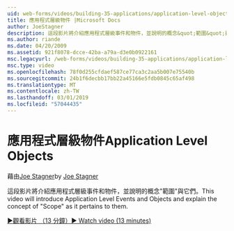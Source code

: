 ```yaml
---
uid: web-forms/videos/building-35-applications/application-level-objects
title: 應用程式層級物件 |Microsoft Docs
author: JoeStagner
description: 這段影片將介紹應用程式層級事件和物件，並說明的概念&quot;範圍&quot;與它們。
ms.author: riande
ms.date: 04/20/2009
ms.assetid: 921f8078-dcce-42ba-a79a-d3e0b0922161
msc.legacyurl: /web-forms/videos/building-35-applications/application-level-objects
msc.type: video
ms.openlocfilehash: 78f0d255cfdaef587ce77ca3c2aa5b007e75540b
ms.sourcegitcommit: 24b1f6decbb17bb22a45166e5fdb0845c65af498
ms.translationtype: MT
ms.contentlocale: zh-TW
ms.lasthandoff: 03/01/2019
ms.locfileid: "57044435"
---
```

<a name="application-level-objects"></a><span data-ttu-id="14d4c-103">應用程式層級物件</span><span class="sxs-lookup"><span data-stu-id="14d4c-103">Application Level Objects</span></span>
====================
<span data-ttu-id="14d4c-104">藉由[Joe Stagner](https://github.com/JoeStagner)</span><span class="sxs-lookup"><span data-stu-id="14d4c-104">by [Joe Stagner](https://github.com/JoeStagner)</span></span>

<span data-ttu-id="14d4c-105">這段影片將介紹應用程式層級事件和物件，並說明的概念&quot;範圍&quot;與它們。</span><span class="sxs-lookup"><span data-stu-id="14d4c-105">This video will introduce Application Level Events and Objects and explain the concept of &quot;Scope&quot; as it pertains to them.</span></span>

[<span data-ttu-id="14d4c-106">&#9654;觀看影片 （13 分鐘）</span><span class="sxs-lookup"><span data-stu-id="14d4c-106">&#9654; Watch video (13 minutes)</span></span>](https://channel9.msdn.com/Blogs/ASP-NET-Site-Videos/application-level-objects)
